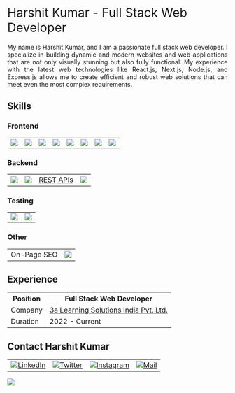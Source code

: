 <h1 style="font-weight: 400">Harshit Kumar - Full Stack Web Developer</h1>
<p align="justify">My name is Harshit Kumar, and I am a passionate full stack web developer. I specialize in building dynamic and modern websites and web applications that are not only visually stunning but also fully functional. My experience with the latest web technologies like React.js, Next.js, Node.js, and Express.js allows me to create efficient and robust web solutions that can meet even the most complex requirements.</p>
<h2>Skills</h2>
<h3>Frontend</h3>
<table>
  <tbody>
    <tr>
      <td><a href="https://developer.mozilla.org/en-US/docs/Glossary/HTML5" target="_blank"><image src="https://img.shields.io/badge/HTML5-E34F26?style=for-the-badge&logo=html5&logoColor=white"/></a></td>
      <td><a href="https://developer.mozilla.org/en-US/docs/Web/CSS" target="_blank"><image src="https://img.shields.io/badge/CSS3-1572B6?style=for-the-badge&logo=css3&logoColor=white"/></a></td>
      <td><a href="https://sass-lang.com/" target="_blank"><image src="https://img.shields.io/badge/Sass-CC6699?style=for-the-badge&logo=sass&logoColor=white"/></a></td>
      <td><a href="https://developer.mozilla.org/en-US/docs/Web/JavaScript" target="_blank"><image src="https://img.shields.io/badge/JavaScript-323330?style=for-the-badge&logo=javascript&logoColor=F7DF1E"/></a></td>
      <td><a href="https://react.dev/" target="_blank"><image src="https://img.shields.io/badge/React-20232A?style=for-the-badge&logo=react&logoColor=61DAFB"/></a></td>
      <td><a href="https://nextjs.org/" target="_blank"><image src="https://img.shields.io/badge/next.js-000000?style=for-the-badge&logo=nextdotjs&logoColor=white"/></a></td>
      <td><a href="https://mui.com/" target="_blank"><image src="https://img.shields.io/badge/Material%20UI-007FFF?style=for-the-badge&logo=mui&logoColor=white"/></a></td>
      <td><a href="https://react-bootstrap.github.io/" target="_blank"><image src="https://img.shields.io/badge/Bootstrap-563D7C?style=for-the-badge&logo=bootstrap&logoColor=white"/></a></td>
    </tr>
  </tbody>
  </table>
  <h3>Backend</h3>
<table>
  <tbody>
    <tr>
      <td><a href="https://nodejs.org/" target="_blank"><image src="https://img.shields.io/badge/Node.js-339933?style=for-the-badge&logo=nodedotjs&logoColor=white"/></a></td>
      <td><a href="https://expressjs.com/" target="_blank"><image src="https://img.shields.io/badge/Express.js-000000?style=for-the-badge&logo=express&logoColor=white"/></a></td>
      <td><a href="https://developer.mozilla.org/en-US/docs/Glossary/REST" target="_blank">REST APIs</a></td>
      <td><a href="https://www.mongodb.com/" target="_blank"><image src="https://img.shields.io/badge/MongoDB-4EA94B?style=for-the-badge&logo=mongodb&logoColor=white"/></a></td>
    </tr>
  </tbody>
  </table>
   <h3>Testing</h3>
<table>
  <tbody>
    <tr>
      <td><a href="https://www.postman.com/" target="_blank"><image src="https://img.shields.io/badge/Postman-FF6C37?style=for-the-badge&logo=Postman&logoColor=white"/></a></td>
      <td><a href="https://insomnia.rest/" target="_blank"><image src="https://img.shields.io/badge/Insomnia-5849be?style=for-the-badge&logo=Insomnia&logoColor=white"/></a></td>
    </tr>
  </tbody>
  </table>
   <h3>Other</h3>
<table>
  <tbody>
    <tr>
      <td>On-Page SEO</td>
      <td><a href="https://firebase.google.com/" target="_blank"><image src="https://img.shields.io/badge/firebase-ffca28?style=for-the-badge&logo=firebase&logoColor=black"/></a></td>
    </tr>
  </tbody>
  </table>
  
  <h2>Experience</h2>
  <table>
    <tbody>
      <tr>
      <th>Position</th>
      <th>Full Stack Web Developer</th>
        </tr>
      <tr>
        <td>Company</td>
        <td><a href="https://3alearningsolutions.com" target="_blank">3a Learning Solutions India Pvt. Ltd.</a></td>
      </tr>
      <tr>
        <td>Duration</td>
        <td>2022 - Current</td>
      </tr>
    </tbody>
  </table>
  
  <h2>Contact Harshit Kumar</h2>
  <table>
  <tbody>
    <tr>
      <td><a href="https://linkedin.com/in/harshitclub" target="_blank"><image src="https://img.shields.io/badge/LinkedIn-0077B5?style=for-the-badge&logo=linkedin&logoColor=white" alt="LinkedIn"/></a></td>
      <td><a href="https://twitter.com/harshitclub" target="_blank"><image src="https://img.shields.io/badge/Twitter-1DA1F2?style=for-the-badge&logo=twitter&logoColor=white" alt="Twitter"/></a></td>
      <td><a href="https://instagram.com/harshitclub" target="_blank"><image src="https://img.shields.io/badge/Instagram-E4405F?style=for-the-badge&logo=instagram&logoColor=white" alt="Instagram"/></a></td>
      <td><a href="mailto:harshitclub@gmail.com"><image src="https://img.shields.io/badge/Gmail-D14836?style=for-the-badge&logo=gmail&logoColor=white" alt="Mail"/></a></td>
    </tr>
  </tbody>
</table>

<image src="https://github-readme-streak-stats.herokuapp.com/?user=harshitclub&theme=dark"/>
